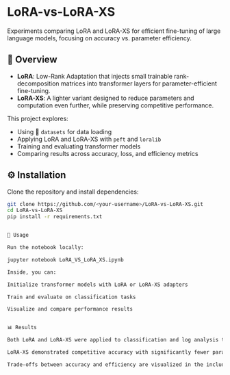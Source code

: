 # LoRA-vs-LoRA-XS
Experiments comparing LoRA and LoRA-XS for efficient fine-tuning of large language models, focusing on accuracy vs. parameter efficiency.
## 🔎 Overview
- **LoRA**: Low-Rank Adaptation that injects small trainable rank-decomposition matrices into transformer layers for parameter-efficient fine-tuning.  
- **LoRA-XS**: A lighter variant designed to reduce parameters and computation even further, while preserving competitive performance.  

This project explores:
- Using 🤗 `datasets` for data loading  
- Applying LoRA and LoRA-XS with `peft` and `loralib`  
- Training and evaluating transformer models  
- Comparing results across accuracy, loss, and efficiency metrics  


## ⚙️ Installation

Clone the repository and install dependencies:

```bash
git clone https://github.com/<your-username>/LoRA-vs-LoRA-XS.git
cd LoRA-vs-LoRA-XS
pip install -r requirements.txt


📝 Usage

Run the notebook locally:

jupyter notebook LoRA_VS_LoRA_XS.ipynb

Inside, you can:

Initialize transformer models with LoRA or LoRA-XS adapters

Train and evaluate on classification tasks

Visualize and compare performance results


📊 Results

Both LoRA and LoRA-XS were applied to classification and log analysis tasks.

LoRA-XS demonstrated competitive accuracy with significantly fewer parameters.

Trade-offs between accuracy and efficiency are visualized in the included plots.
